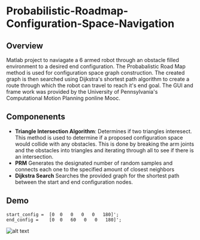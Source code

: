 # Probabilistic-Roadmap-Configuration-Space-Navigation

## Overview
Matlab project to naviagate a 6 armed robot through an obstacle filled environment to a desired end configuration. The Probabalistic Road Map method is used for configuration space graph construction. The created graph is then searched using Dijkstra's shortest path algorithm to create a route through which the robot can travel to reach it's end goal. The GUI and frame work was provided by the University of Pennsylvania's Computational Motion Planning ponline Mooc.

## Componenents
- **Triangle Intersection Algorithm**: Determines if two triangles interesect. This method is used to determine if a proposed configuration space would collide with any obstacles. This is done by breaking the arm joints and the obstacles into triangles and iterating through all to see if there is an intersection.
- **PRM** Generates the designated number of random samples and connects each one to the specified amount of closest neighbors
- **Dijkstra Search** Searches the provided graph for the shortest path between the start and end configuration nodes. 

## Demo

`start_config =  [0  0   0   0   0   180]';`<br>
`end_config =    [0  0   60   0   0   180]';`

![alt text](https://github.com/JeremySMorgan/Probabilistic-Roadmap-Configuration-Space-Navigation/blob/master/prm_1.gif "Logo Title Text 1")